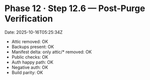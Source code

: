# Phase 12 · Step 12.6 — Post-Purge Verification
Date: 2025-10-16T05:25:34Z

- Attic removed: OK
- Backups present: OK
- Manifest delta: only attic/* removed: OK
- Public checks: OK
- Auth happy path: OK
- Negative auth: OK
- Build parity: OK
